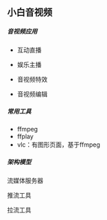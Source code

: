 ## 小白音视频

##### 音视频应用

* 互动直播

* 娱乐主播
* 音视频特效
* 音视频编辑

##### 常用工具

* ffmpeg
* ffplay
* vlc：有图形页面，基于ffmpeg

##### 架构模型

流媒体服务器

推流工具

拉流工具

